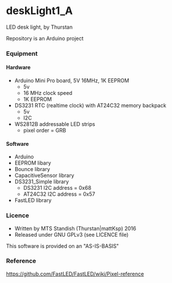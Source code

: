 # deskLight1_A
LED desk light, by Thurstan

Repository is an Arduino project

### Equipment
#### Hardware
- Arduino Mini Pro board, 5V 16MHz, 1K EEPROM
  * 5v
  * 16 MHz clock speed
  * 1K EEPROM
- DS3231 RTC (realtime clock) with AT24C32 memory backpack
  * 5v
  * I2C
- WS2812B addressable LED strips
  * pixel order = GRB

#### Software
- Arduino 
- EEPROM libary
- Bounce library
- CapacitiveSensor library
- DS3231_Simple library
  * DS3231 I2C address = 0x68
  * AT24C32 I2C address = 0x57
- FastLED library

### Licence
- Written by MTS Standish (Thurstan|mattKsp) 2016
- Released under GNU GPLv3 (see LICENCE file)

This software is provided on an "AS-IS-BASIS"

### Reference
https://github.com/FastLED/FastLED/wiki/Pixel-reference <br> <br> 
 

